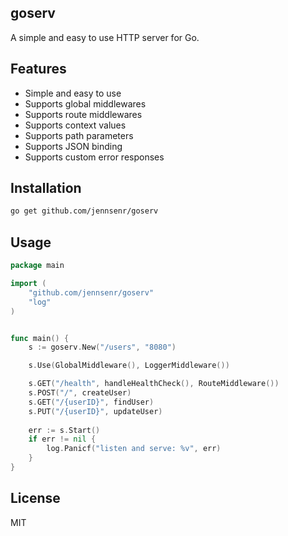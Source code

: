## goserv

A simple and easy to use HTTP server for Go.

## Features

- Simple and easy to use
- Supports global middlewares
- Supports route middlewares
- Supports context values
- Supports path parameters
- Supports JSON binding
- Supports custom error responses

## Installation

```bash
go get github.com/jennsenr/goserv
```

## Usage

```go
package main

import (
	"github.com/jennsenr/goserv"
	"log"
)


func main() {
	s := goserv.New("/users", "8080")

	s.Use(GlobalMiddleware(), LoggerMiddleware())

	s.GET("/health", handleHealthCheck(), RouteMiddleware())
	s.POST("/", createUser)
	s.GET("/{userID}", findUser)
	s.PUT("/{userID}", updateUser)
	
	err := s.Start()
	if err != nil {
		log.Panicf("listen and serve: %v", err)
	}
}   
```

## License

MIT
